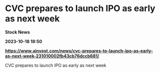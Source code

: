 # CVC prepares to launch IPO as early as next week
**Stock News**

**2023-10-18 18:50**

**https://www.ainvest.com/news/cvc-prepares-to-launch-ipo-as-early-as-next-week-231010002fb43cb76dccb681/**

CVC prepares to launch IPO as early as next week